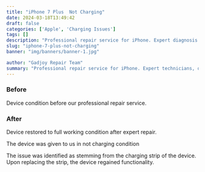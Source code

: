```yaml
---
title: "iPhone 7 Plus  Not Charging"
date: 2024-03-18T13:49:42
draft: false
categories: ['Apple', 'Charging Issues']
tags: []
description: "Professional repair service for iPhone. Expert diagnosis and quality repairs in Bangalore."
slug: "iphone-7-plus-not-charging"
banner: "img/banners/banner-1.jpg"

author: "Gadjoy Repair Team"
summary: "Professional repair service for iPhone. Expert technicians, quality parts, warranty included."
---
```


### Before

Device condition before our professional repair service.

### After

Device restored to full working condition after expert repair.

The device was given to us in not charging condition

The issue was identified as stemming from the charging strip of the device. Upon replacing the strip, the device regained functionality.